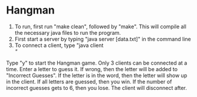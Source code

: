 # Hangman

1. To run, first run "make clean", followed by "make". This will compile all the necessary java files to run the program.
2. First start a server by typing "java server <port> [data.txt]" in the command line
3. To connect a client, type "java client <address> <port>"

Type "y" to start the Hangman game. Only 3 clients can be connected at a time. Enter a letter to guess it. If wrong, then the letter will be added to "Incorrect Guesses". If the letter is in the word, then the letter will show up in the client. If all letters are guessed, then you win. If the number of incorrect guesses gets to 6, then you lose. The client will disconnect after.
